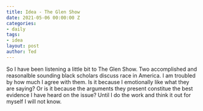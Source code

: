 ```yaml
---
title: Idea - The Glen Show
date: 2021-05-06 00:00:00 Z
categories:
- daily
tags:
- idea
layout: post
author: Ted
---
```


So I have been listening a little bit to The Glen Show. Two accomplished and reasonalble sounding black scholars discuss race in America. I am troubled by how much I agree with them. Is it because I emotionally like what they are saying? Or is it because the arguments they present constitue the best evidence I have heard on the issue? Until I do the work and think it out for myself I will not know.
